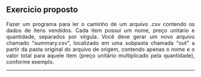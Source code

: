 <!Doctype html>
<html>
<style>
    .quest{
        text-align:justify;
    }
</style>
<body>
<h2>Exercicio proposto</h2>
<p class="quest">Fazer um programa para ler o caminho de um arquivo .csv
contendo os dados de itens vendidos. Cada item possui um
nome, preço unitário e quantidade, separados por vírgula. Você
deve gerar um novo arquivo chamado "summary.csv", localizado
em uma subpasta chamada "out" a partir da pasta original do
arquivo de origem, contendo apenas o nome e o valor total para
aquele item (preço unitário multiplicado pela quantidade),
conforme exemplo.</p>
<hr>
<p>
</p>
<body>
</html>